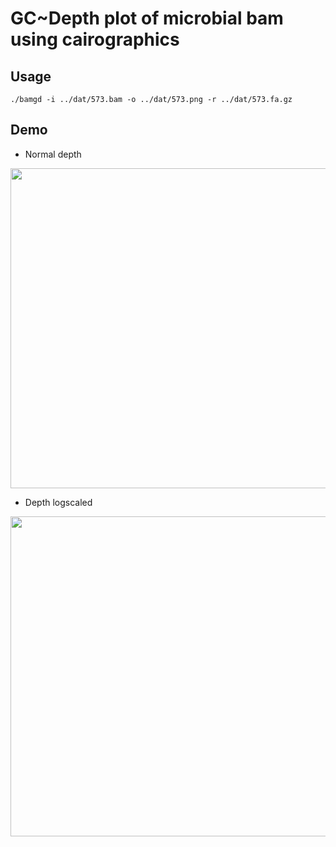 # GC~Depth plot of microbial bam using cairographics

## Usage
```
./bamgd -i ../dat/573.bam -o ../dat/573.png -r ../dat/573.fa.gz
```
## Demo

* Normal depth

<img src="https://github.com/user-attachments/assets/6fd8f188-2476-47b4-8305-8cab621c16cf" width=512></img>

* Depth logscaled

<img src="https://github.com/user-attachments/assets/32437c90-4f37-40c5-9bd9-fee6c4d744a8" width=512></img>


